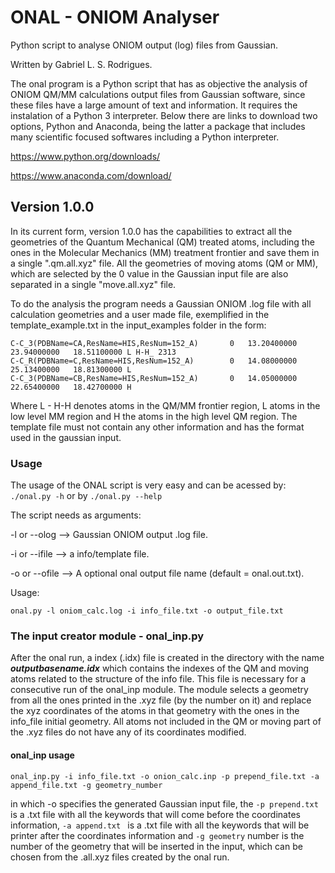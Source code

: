 # ONAL - ONIOM Analyser
Python script to analyse ONIOM output (log) files from Gaussian.

Written by Gabriel L. S. Rodrigues.


The onal program is a Python script that has as objective the analysis of ONIOM QM/MM calculations output files from Gaussian software, since these files have a large amount of text and information. It requires the instalation of a Python 3 interpreter. Below there are
links to download two options, Python and Anaconda, being the latter a package that includes many scientific focused softwares including a Python interpreter.

https://www.python.org/downloads/

https://www.anaconda.com/download/

## Version 1.0.0
In its current form, version 1.0.0 has the capabilities to extract all the geometries of the Quantum Mechanical (QM) treated atoms, including the ones in the Molecular Mechanics (MM) treatment frontier and save them in a single ".qm.all.xyz" file. All the geometries of moving atoms (QM or MM), which are selected by the 0 value in the Gaussian input file are also separated in a single "move.all.xyz" file.

To do the analysis the program needs a Gaussian ONIOM .log file with all calculation geometries and a user made file, exemplified in the template_example.txt in the input_examples folder in the form:
 ```
 C-C_3(PDBName=CA,ResName=HIS,ResNum=152_A)       0   13.20400000   23.94000000   18.51100000 L H-H_ 2313
 C-C_R(PDBName=C,ResName=HIS,ResNum=152_A)        0   14.08000000   25.13400000   18.81300000 L
 C-C_3(PDBName=CB,ResName=HIS,ResNum=152_A)       0   14.05000000   22.65400000   18.42700000 H
 ``` 
 Where L - H-H denotes atoms in the QM/MM frontier region, L atoms in the low level MM region and H the atoms in the high level QM region.
 The template file must not contain any other information and has the format used in the gaussian input.
 
 ### Usage
 
 The usage of the ONAL script is very easy and can be acessed by:
 ``` ./onal.py -h ``` or by ``` ./onal.py --help  ```
 
 The script needs as arguments:
 
 -l or --olog --> Gaussian ONIOM output .log file.
 
 -i or --ifile --> a info/template file.
 
 -o or --ofile --> A optional onal output file name (default = onal.out.txt).
 
 Usage:
 
  ``` onal.py -l oniom_calc.log -i info_file.txt -o output_file.txt ```
  
  ### The input creator module - onal_inp.py
  
  After the onal run, a index (.idx) file is created in the directory with the name **_outputbasename.idx_** which contains the indexes
  of the QM and moving atoms related to the structure of the info file. This file is necessary for a consecutive run of the onal_inp       module. The module selects a geometry from all the ones printed in the .xyz file (by the number on it) and replace the xyz coordinates of the atoms in that geometry with the ones in the info_file initial geometry. All atoms not included in the QM or moving part of the .xyz files do not have any of its coordinates modified.
  
  #### onal_inp usage
  
  ``` onal_inp.py -i info_file.txt -o onion_calc.inp -p prepend_file.txt -a append_file.txt -g geometry_number ```
  
  in which -o specifies the generated Gaussian input file, the  ```-p prepend.txt ``` is a .txt file with all the keywords that will come before the coordinates information, ```-a append.txt ``` is a .txt file with all the keywords that will be printer after the coordinates information and ```-g geometry``` number is the number of the geometry that will be inserted in the input, which can be chosen from the .all.xyz files created by the onal run. 
